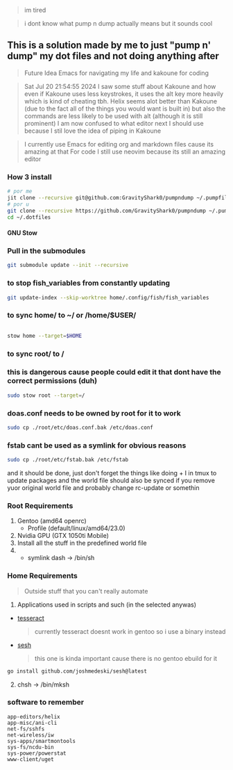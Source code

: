 > im tired

> i dont know what pump n dump actually means but it sounds cool
## This is a solution made by me to just "pump n' dump" my dot files and not doing anything after
> Future Idea
> Emacs for navigating my life and kakoune for coding

> Sat Jul 20 21:54:55 2024 I saw some stuff about Kakoune and how even if Kakoune uses less keystrokes, it uses the alt key more heavily which is kind of cheating tbh.
> Helix seems alot better than Kakoune (due to the fact all of the things you would want is built in) but also the commands are less likely to be used with alt (although it is still prominent)
> I am now confused to what editor next I should use because I stil love the idea of piping in Kakoune

> I currently use Emacs for editing org and markdown files cause its amazing at that
> For code I still use neovim because its still an amazing editor


### How 3 install

```bash
# por me
jit clone --recursive git@github.com:GravityShark0/pumpndump ~/.pumpfiles
# por u
git clone --recursive https://github.com/GravityShark0/pumpndump ~/.pumpfiles
cd ~/.dotfiles
```

#### GNU Stow

### Pull in the submodules

```bash
git submodule update --init --recursive
```

### to stop fish_variables from constantly updating

```bash
git update-index --skip-worktree home/.config/fish/fish_variables
```

### to sync home/ to ~/ or /home/$USER/

```bash

stow home --target=$HOME
```

### to sync root/ to /

### this is dangerous cause people could edit it that dont have the correct permissions (duh)

```bash
sudo stow root --target=/
```

### doas.conf needs to be owned by root for it to work

```bash
sudo cp ./root/etc/doas.conf.bak /etc/doas.conf
```

### fstab cant be used as a symlink for obvious reasons

```bash
sudo cp ./root/etc/fstab.bak /etc/fstab
```

and it should be done,
just don't forget the things like doing <prefix> + I in tmux to update packages
and the world file should also be synced if you remove yuor original world file
and probably change rc-update or somethin

### Root Requirements

1. Gentoo (amd64 openrc)
   - Profile (default/linux/amd64/23.0)
2. Nvidia GPU (GTX 1050ti Mobile)
3. Install all the stuff in the predefined world file
4. - symlink dash -> /bin/sh

### Home Requirements
> Outside stuff that you can't really automate

1. Applications used in scripts and such (in the selected anywas)


- [tesseract](https://github.com/tesseract-ocr/tesseract/releases/)
  > currently tesseract doesnt work in gentoo so i use a binary instead
- [sesh](https://github.com/joshmedeski/sesh)
  > this one is kinda important cause there is no gentoo ebuild for it

```bash
go install github.com/joshmedeski/sesh@latest
```

2. chsh -> /bin/mksh
### software to remember
```
app-editors/helix
app-misc/ani-cli
net-fs/sshfs
net-wireless/iw
sys-apps/smartmontools
sys-fs/ncdu-bin
sys-power/powerstat
www-client/uget
```
